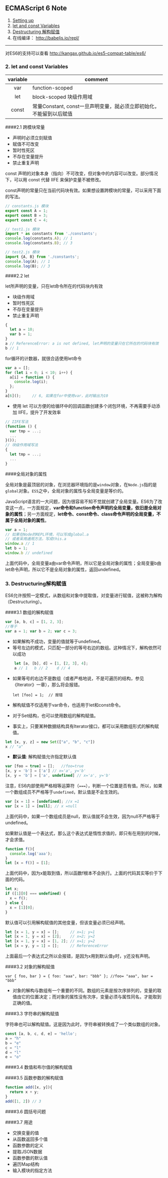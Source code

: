## ECMAScript 6 Note

1. [Setting up ]()
2. [let and const Variables](#using-let-and-const-Variables)
3. [Destructuring 解构赋值](#Destructuring解构赋值)
4. 在线编译：  http://babeljs.io/repl/

---

对ES6的支持可以查看 http://kangax.github.io/es5-compat-table/es6/

<h3 id="using-let-and-const-Variables">2. let and const Variables</h3>

| variable   |comment  |
| :--------: | --------| 
| var   | function-scoped |
| let     |block-scoped 块级作用域|  
| const      | 常量Constant, const一旦声明变量，就必须立即初始化，不能留到以后赋值 | 

####2.1 跨模块常量

- 声明时必须立刻赋值
- 赋值不可改变
- 暂时性死区
- 不存在变量提升
- 禁止重复声明

const 声明的对象本身（指向）不可改变，但对象中的内容可以改变。部分情况下，可以用 const 代替 IIFE 来保护变量不被修改。

const声明的常量只在当前代码块有效。如果想设置跨模块的常量，可以采用下面的写法。

```javascript
// constants.js 模块
export const A = 1;
export const B = 3;
export const C = 4;

// test1.js 模块
import * as constants from './constants';
console.log(constants.A); // 1
console.log(constants.B); // 3

// test2.js 模块
import {A, B} from './constants';
console.log(A); // 1
console.log(B); // 3
```

####2.2 let

let所声明的变量，只在let命令所在的代码块内有效

- 块级作用域
- 暂时性死区
- 不存在变量提升
- 禁止重复声明

```javascript
{
  let a = 10;
  var b = 1;
}
a // ReferenceError: a is not defined, let声明的变量只在它所在的代码块有效
b // 1
```

for循环的计数器，就很合适使用let命令

```javascript
var a = [];
for (let i = 0; i < 10; i++) {
  a[i] = function () {
    console.log(i);
  };
}
a[6]();     // 6, 如果在for中使用var，此时输出为10
```

- 使用 let 可以方便的给循环中的回调函数创建多个闭包环境，不再需要手动添加 IIFE，提升了开发效率

```javascript
// IIFE写法
(function () {
  var tmp = ...;
  ...
}());
// 块级作用域写法
{
  let tmp = ...;
  ...
}
```

####全局对象的属性

全局对象是最顶层的对象，在浏览器环境指的是`window`对象，在`Node.js`指的是`global`对象。`ES5`之中，全局对象的属性与全局变量是等价的。

JavaScript语言的一大问题，因为很容易不知不觉就创建了全局变量。ES6为了改变这一点，一方面规定，**var命令和function命令声明的全局变量，依旧是全局对象的属性**；另一方面规定，**let命令、const命令、class命令声明的全局变量，不属于全局对象的属性**。

```javascript
var a = 1;
// 如果在Node的REPL环境，可以写成global.a
// 或者采用通用方法，写成this.a
window.a // 1
let b = 1;
window.b // undefined
```

上面代码中，全局变量a由var命令声明，所以它是全局对象的属性；全局变量b由let命令声明，所以它不是全局对象的属性，返回undefined。

<h3 id="Destructuring解构赋值">3. Destructuring解构赋值</h3>

ES6允许按照一定模式，从数组和对象中提取值，对变量进行赋值，这被称为解构（Destructuring）。

####3.1 数组的解构赋值

```javascript
var [a, b, c] = [1, 2, 3];
//等于
var a = 1; var b = 2; var c = 3;
```

- 如果解构不成功，变量的值就等于undefined。
- 等号左边的模式，只匹配一部分的等号右边的数组。这种情况下，解构依然可以成功

```javascript
	let [a, [b], d] = [1, [2, 3], 4];
	a // 1   b // 2    d // 4
```

- 如果等号的右边不是数组（或者严格地说，不是可遍历的结构，参见《Iterator》一章），那么将会报错。

	`let [foo] = 1;  // 报错`

- 解构赋值不仅适用于var命令，也适用于let和const命令。
- 对于Set结构，也可以使用数组的解构赋值。
- 事实上，只要某种数据结构具有Iterator接口，都可以采用数组形式的解构赋值。

```javascript
let [x, y, z] = new Set(["a", "b", "c"])
x // "a"
```

- **默认值**:  解构赋值允许指定默认值

```javascript
var [foo = true] = [];   //foo=true
[x, y = 'b'] = ['a'] // x='a', y='b'
[x, y = 'b'] = ['a', undefined] // x='a', y='b'
```

注意，ES6内部使用严格相等运算符（`===`），判断一个位置是否有值。所以，如果一个数组成员不严格等于`undefined`，默认值是不会生效的。

```javascript
var [x = 1] = [undefined]; //x =1
var [x = 1] = [null]; // x =null
```

上面代码中，如果一个数组成员是null，默认值就不会生效，因为null不严格等于undefined。

如果默认值是一个表达式，那么这个表达式是惰性求值的，即只有在用到的时候，才会求值。

```javascript
function f(){
  console.log('aaa');
}
let [x = f()] = [1];
```

上面代码中，因为x能取到值，所以函数f根本不会执行。上面的代码其实等价于下面的代码。

```javascript
let x;
if ([1][0] === undefined) {
  x = f();
} else {
  x = [1][0];
}
```

默认值可以引用解构赋值的其他变量，但该变量必须已经声明。

```javascript
let [x = 1, y = x] = [];     // x=1; y=1
let [x = 1, y = x] = [2];    // x=2; y=2
let [x = 1, y = x] = [1, 2]; // x=1; y=2
let [x = y, y = 1] = [];     // ReferenceError
```

上面最后一个表达式之所以会报错，是因为x用到默认值y时，y还没有声明。

####3.2 对象的解构赋值

	var { foo, bar } = { foo: "aaa", bar: "bbb" }; //foo= "aaa", bar = "bbb"

- 对象的解构与数组有一个重要的不同。数组的元素是按次序排列的，变量的取值由它的位置决定；而对象的属性没有次序，变量必须与属性同名，才能取到正确的值。



####3.3 字符串的解构赋值

字符串也可以解构赋值。这是因为此时，字符串被转换成了一个类似数组的对象。

```javascript
const [a, b, c, d, e] = 'hello';
a = "h"
b = "e"
c = "l"
d = "l"
e = "o"
```

####3.4 数值和布尔值的解构赋值


####3.5 函数参数的解构赋值

```javascript
function add([x, y]){
  return x + y;
}
add([1, 2]) // 3
```

####3.6 圆括号问题


####3.7 用途

- 交换变量的值
- 从函数返回多个值
- 函数参数的定义
- 提取JSON数据
- 函数参数的默认值
- 遍历Map结构
- 输入模块的指定方法


